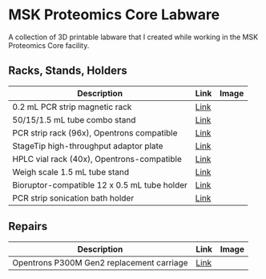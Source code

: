 # MSK Proteomics Core Labware

A collection of 3D printable labware that I created
while working in the MSK Proteomics Core facility.

## Racks, Stands, Holders

| Description | Link | Image |
| - | - | - |
| 0.2 mL PCR strip magnetic rack | [Link](Designs/Racks_Stands_Holders/PCR_strip_magnetic_rack)
| 50/15/1.5 mL tube combo stand | [Link](Designs/Racks_Stands_Holders/50-15-1.5mL_combo_stand/)
| PCR strip rack (96x), Opentrons compatible | [Link](Designs/Racks_Stands_Holders/PCR_strip_96_rack/)
| StageTip high-throughput adaptor plate | [Link](Designs/Racks_Stands_Holders/StageTip_adaptor_plate/)
| HPLC vial rack (40x), Opentrons-compatible|  [Link](Designs/Racks_Stands_Holders/HPLC_vial_rack_40x)
| Weigh scale 1.5 mL tube stand | [Link](Designs/Racks_Stands_Holders/)
| Bioruptor-compatible 12 x 0.5 mL tube holder | [Link](Designs/Racks_Stands_Holders/Bioruptor_12x0.5mL_holder)
| PCR strip sonication bath holder| [Link](Designs/Racks_Stands_Holders/PCR_strip_sonication_holder)

## Repairs

| Description | Link | Image |
| - | - | - |
| Opentrons P300M Gen2 replacement carriage | [Link](Designs/Repairs/Opentrons_P300M_Gen2_Carriage)